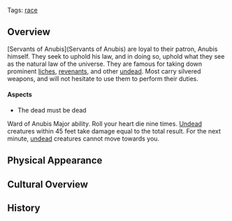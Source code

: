 Tags: [race](Races)

## Overview

[Servants of Anubis](Servants of Anubis) are loyal to their patron, Anubis himself. They seek to uphold his law, and in doing so, uphold what they see as the natural law of the universe. They are famous for taking down prominent [liches](Liches), [revenants](Revenants), and other [undead](Undead). Most carry silvered weapons, and will not hesitate to use them to perform their duties.

#### Aspects
- The dead must be dead

Ward of Anubis
Major ability.
Roll your heart die nine times. [Undead](Undead) creatures within 45 feet take damage equal to the total result. For the next minute, [undead](Undead) creatures cannot move towards you.

## Physical Appearance



## Cultural Overview



## History


